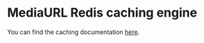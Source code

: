 # MediaURL Redis caching engine

You can find the caching documentation [here](https://github.com/mediaurl/mediaurl-js/blob/main/docs/caching.md).
